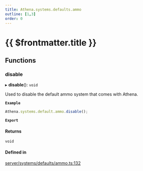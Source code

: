 ```yaml
---
title: Athena.systems.defaults.ammo
outline: [1,3]
order: 0
---
```


# {{ $frontmatter.title }}


## Functions

### disable

▸ **disable**(): `void`

Used to disable the default ammo system that comes with Athena.

**`Example`**

```ts
Athena.systems.default.ammo.disable();
```

**`Export`**

#### Returns

`void`

#### Defined in

[server/systems/defaults/ammo.ts:132](https://github.com/Stuyk/altv-athena/blob/ae8402672/src/core/server/systems/defaults/ammo.ts#L132)

